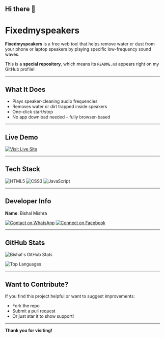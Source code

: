 ## Hi there 👋

# Fixedmyspeakers

**Fixedmyspeakers** is a free web tool that helps remove water or dust from your phone or laptop speakers by playing specific low-frequency sound waves. 

This is a **special repository**, which means its `README.md` appears right on my GitHub profile!

---

## What It Does

- Plays speaker-cleaning audio frequencies
- Removes water or dirt trapped inside speakers
- One-click start/stop
- No app download needed – fully browser-based

---

## Live Demo

[![Visit Live Site](https://img.shields.io/badge/Try%20Now-Fixedmyspeakers-blue?style=for-the-badge&logo=google-chrome&logoColor=white)](https://your-live-demo-link.com)

---

## Tech Stack

![HTML5](https://img.shields.io/badge/HTML5-E34F26?style=for-the-badge&logo=html5&logoColor=white)
![CSS3](https://img.shields.io/badge/CSS3-1572B6?style=for-the-badge&logo=css3&logoColor=white)
![JavaScript](https://img.shields.io/badge/JavaScript-F7DF1E?style=for-the-badge&logo=javascript&logoColor=black)

---

## Developer Info

**Name**: Bishal Mishra

[![Contact on WhatsApp](https://img.shields.io/badge/Contact-WhatsApp-25D366?style=for-the-badge&logo=whatsapp&logoColor=white)](https://wa.me/+979827801575)
[![Connect on Facebook](https://img.shields.io/badge/Facebook-Connect-1877F2?style=for-the-badge&logo=facebook&logoColor=white)](https://www.facebook.com/share/18yyrDtfUE/?mibextid=wwXIfr)

---

## GitHub Stats

![Bishal's GitHub Stats](https://github-readme-stats.vercel.app/api?username=your-github-username&show_icons=true&theme=tokyonight)

![Top Languages](https://github-readme-stats.vercel.app/api/top-langs/?username=your-github-username&layout=compact&theme=tokyonight)

---

## Want to Contribute?

If you find this project helpful or want to suggest improvements:
- Fork the repo
- Submit a pull request
- Or just star it to show support!

---

**Thank you for visiting!**
